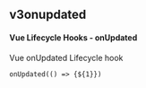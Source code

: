 ## v3onupdated
#### Vue Lifecycle Hooks - onUpdated
Vue onUpdated Lifecycle hook
```
onUpdated(() => {${1}})
```